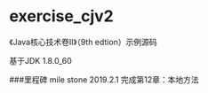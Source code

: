 # exercise_cjv2
《Java核心技术卷Ⅱ》（9th edtion）示例源码

基于JDK 1.8.0_60

###里程碑 mile stone
2019.2.1  完成第12章：本地方法